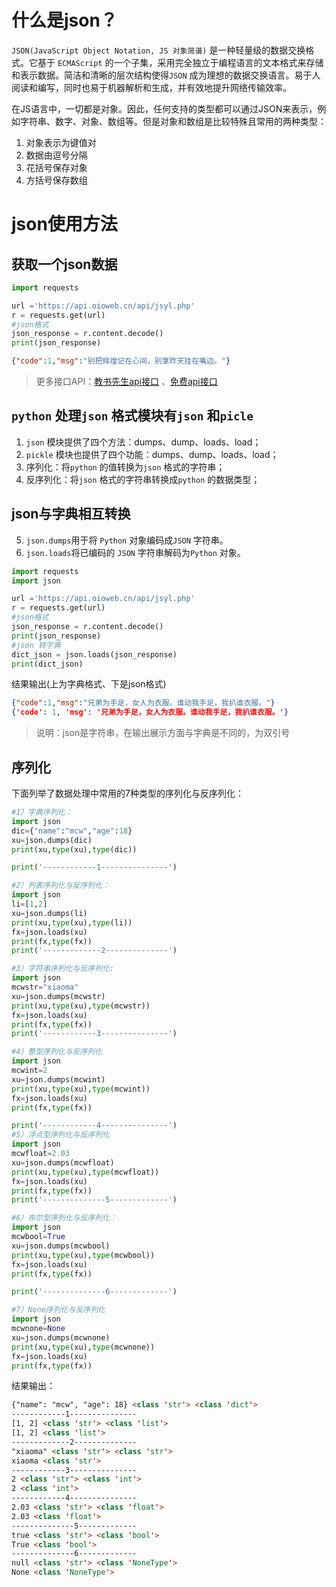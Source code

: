 # 什么是json？

`JSON(JavaScript Object Notation, JS 对象简谱)` 是一种轻量级的数据交换格式。它基于 `ECMAScript` 的一个子集，采用完全独立于编程语言的文本格式来存储和表示数据。简洁和清晰的层次结构使得`JSON` 成为理想的数据交换语言。易于人阅读和编写，同时也易于机器解析和生成，并有效地提升网络传输效率。

在JS语言中，一切都是对象。因此，任何支持的类型都可以通过JSON来表示，例如字符串、数字、对象、数组等。但是对象和数组是比较特殊且常用的两种类型：

1. 对象表示为键值对
2. 数据由逗号分隔
3. 花括号保存对象
4. 方括号保存数组

# json使用方法

## 获取一个json数据

```python
import requests

url ='https://api.oioweb.cn/api/jsyl.php'
r = requests.get(url)
#json格式
json_response = r.content.decode()
print(json_response)
```

```json
{"code":1,"msg":"别把辉煌记在心间，别拿昨天挂在嘴边。"}
```

> 更多接口API：[教书先生api接口](https://api.oioweb.cn/) 、[免费api接口](https://zhuanlan.zhihu.com/p/106908376)

## `python` 处理`json` 格式模块有`json` 和`picle` 

1. `json` 模块提供了四个方法：dumps、dump、loads、load；
2. `pickle` 模块也提供了四个功能：dumps、dump、loads、load；
3. 序列化：将`python` 的值转换为`json` 格式的字符串；
4. 反序列化：将`json` 格式的字符串转换成`python` 的数据类型；

## json与字典相互转换

5. `json.dumps`用于将 `Python` 对象编码成`JSON` 字符串。
6. `json.loads`将已编码的 `JSON` 字符串解码为`Python` 对象。

```python
import requests
import json

url ='https://api.oioweb.cn/api/jsyl.php'
r = requests.get(url)
#json格式
json_response = r.content.decode()
print(json_response)
#json 转字典
dict_json = json.loads(json_response)
print(dict_json)
```

结果输出(上为字典格式、下是json格式)

```json
{"code":1,"msg":"兄弟为手足，女人为衣服。谁动我手足，我扒谁衣服。"}
{'code': 1, 'msg': '兄弟为手足，女人为衣服。谁动我手足，我扒谁衣服。'}
```

> 说明：json是字符串，在输出展示方面与字典是不同的，为双引号

## 序列化

下面列举了数据处理中常用的7种类型的序列化与反序列化：

```python
#1）字典序列化：
import json
dic={"name":"mcw","age":18}
xu=json.dumps(dic)
print(xu,type(xu),type(dic))

print('------------1---------------')

#2）列表序列化与反序列化：
import json
li=[1,2]
xu=json.dumps(li)
print(xu,type(xu),type(li))
fx=json.loads(xu)
print(fx,type(fx))
print('-------------2--------------')

#3）字符串序列化与反序列化:
import json
mcwstr="xiaoma"
xu=json.dumps(mcwstr)
print(xu,type(xu),type(mcwstr))
fx=json.loads(xu)
print(fx,type(fx))
print('------------3---------------')

#4）整型序列化与反序列化
import json
mcwint=2
xu=json.dumps(mcwint)
print(xu,type(xu),type(mcwint))
fx=json.loads(xu)
print(fx,type(fx))

print('------------4---------------')
#5）浮点型序列化与反序列化
import json
mcwfloat=2.03
xu=json.dumps(mcwfloat)
print(xu,type(xu),type(mcwfloat))
fx=json.loads(xu)
print(fx,type(fx))
print('--------------5-------------')

#6）布尔型序列化与反序列化：
import json
mcwbool=True
xu=json.dumps(mcwbool)
print(xu,type(xu),type(mcwbool))
fx=json.loads(xu)
print(fx,type(fx))

print('--------------6-------------')

#7）None序列化与反序列化
import json
mcwnone=None
xu=json.dumps(mcwnone)
print(xu,type(xu),type(mcwnone))
fx=json.loads(xu)
print(fx,type(fx))
```

结果输出：

```html
{"name": "mcw", "age": 18} <class 'str'> <class 'dict'>
------------1---------------
[1, 2] <class 'str'> <class 'list'>
[1, 2] <class 'list'>
-------------2--------------
"xiaoma" <class 'str'> <class 'str'>
xiaoma <class 'str'>
------------3---------------
2 <class 'str'> <class 'int'>
2 <class 'int'>
------------4---------------
2.03 <class 'str'> <class 'float'>
2.03 <class 'float'>
--------------5-------------
true <class 'str'> <class 'bool'>
True <class 'bool'>
--------------6-------------
null <class 'str'> <class 'NoneType'>
None <class 'NoneType'>
```
